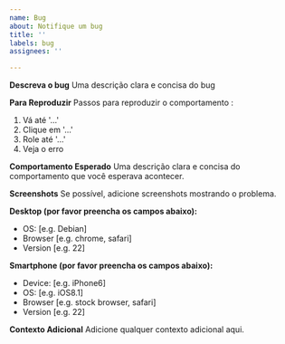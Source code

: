 ```yaml
---
name: Bug
about: Notifique um bug
title: ''
labels: bug
assignees: ''

---
```


**Descreva o bug**
Uma descrição clara e concisa do bug

**Para Reproduzir**
Passos para reproduzir o comportamento :
1. Vá até '...'
2. Clique em '...'
3. Role até '...'
4. Veja o erro

**Comportamento Esperado**
Uma descrição clara e concisa do comportamento que você esperava acontecer.

**Screenshots**
Se possível, adicione screenshots mostrando o problema.

**Desktop (por favor preencha os campos abaixo):**
 - OS: [e.g. Debian]
 - Browser [e.g. chrome, safari]
 - Version [e.g. 22]

**Smartphone (por favor preencha os campos abaixo):**
 - Device: [e.g. iPhone6]
 - OS: [e.g. iOS8.1]
 - Browser [e.g. stock browser, safari]
 - Version [e.g. 22]

**Contexto Adicional**
Adicione qualquer contexto adicional aqui.
